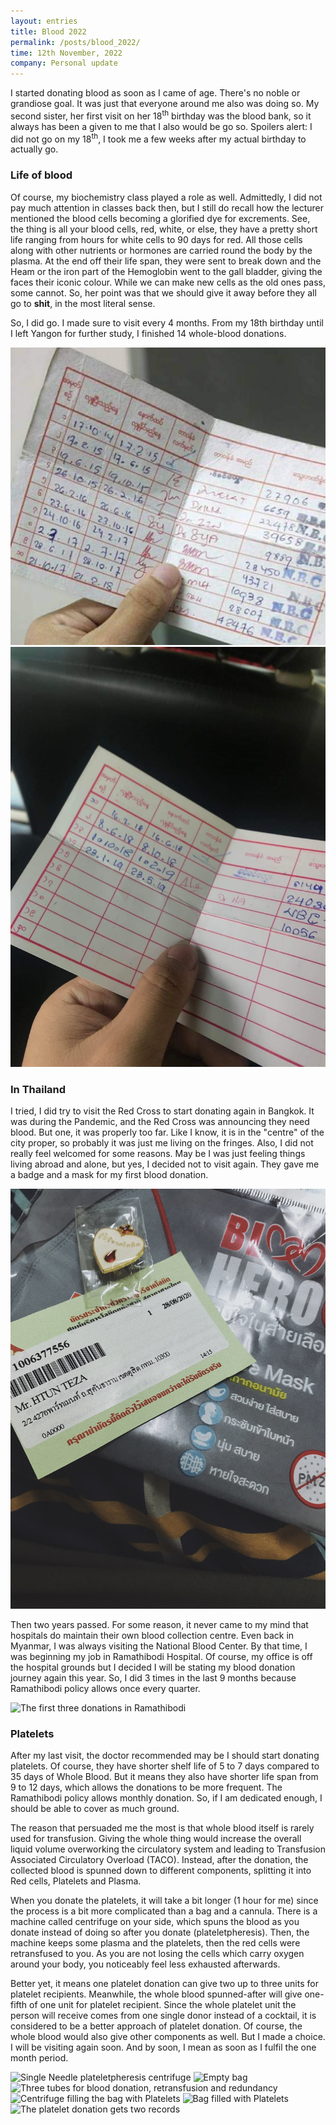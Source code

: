 ```yaml
---
layout: entries
title: Blood 2022
permalink: /posts/blood_2022/
time: 12th November, 2022
company: Personal update
---
```


I started donating blood as soon as I came of age. There's no noble or grandiose goal. It was just that everyone around me also was doing so. My second sister, her first visit on her 18<sup>th</sup> birthday was the blood bank, so it always has been a given to me that I also would be go so. Spoilers alert: I did not go on my 18<sup>th</sup>, I took me a few weeks after my actual birthday to actually go. <span />

### Life of blood

Of course, my biochemistry class played a role as well. Admittedly, I did not pay much attention in classes back then, but I still do recall how the lecturer mentioned the blood cells becoming a glorified dye for excrements. See, the thing is all your blood cells, red, white, or else, they have a pretty short life ranging from hours for white cells to 90 days for red. All those cells along with other nutrients or hormones are carried round the body by the plasma. At the end off their life span, they were sent to break down and the Heam or the iron part of the Hemoglobin went to the gall bladder, giving the faces their iconic colour. While we can make new cells as the old ones pass, some cannot. So, her point was that we should give it away before they all go to **shit**, in the most literal sense.

So, I did go. I made sure to visit every 4 months. From my 18th birthday until I left Yangon for further study, I finished 14 whole-blood donations.

<div id="gallery">
	<img src="/assets/photos/blood_mm1.JPG" title="The first ten records" alt="The first ten records"/>
	<img src="/assets/photos/blood_mm2.JPG" title="The last four records in Myanmar" alt="The last four records in Myanmar"/>
</div>

### In Thailand

I tried, I did try to visit the Red Cross to start donating again in Bangkok. It was during the Pandemic, and the Red Cross was announcing they need blood. But one, it was properly too far. Like I know, it is in the "centre" of the city proper, so probably it was just me living on the fringes. Also, I did not really feel welcomed for some reasons. May be I was just feeling things living abroad and alone, but yes, I decided not to visit again. They gave me a badge and a mask for my first blood donation.

<div id="gallery">
	<img src="/assets/photos/blood_th1.JPG" title="A badge, a card and a mask for my first donation in Thailand" alt="A badge, a card and a mask for my first donation in Thailand"/>
</div>

Then two years passed. For some reason, it never came to my mind that hospitals do maintain their own blood collection centre. Even back in Myanmar, I was always visiting the National Blood Center. By that time, I was beginning my job in Ramathibodi Hospital. Of course, my office is off the hospital grounds but I decided I will be stating my blood donation journey again this year. So, I did 3 times in the last 9 months because Ramathibodi policy allows once every quarter.

<div id="gallery">
	<img src="/assets/photos/blood_th3.jpg" title="The first three donations in Ramathibodi" alt="The first three donations in Ramathibodi"/>
</div>

### Platelets

After my last visit, the doctor recommended may be I should start donating platelets. Of course, they have shorter shelf life of 5 to 7 days compared to 35 days of Whole Blood. But it means they also have shorter life span from 9 to 12 days, which allows the donations to be more frequent. The Ramathibodi policy allows monthly donation. So, if I am dedicated enough, I should be able to cover as much ground.

The reason that persuaded me the most is that whole blood itself is rarely used for transfusion. Giving the whole thing would increase the overall liquid volume overworking the circulatory system and leading to Transfusion Associated Circulatory Overload (TACO). Instead, after the donation, the collected blood is spunned down to different components, splitting it into Red cells, Platelets and Plasma.

When you donate the platelets, it will take a bit longer (1 hour for me) since the process is a bit more complicated than a bag and a cannula. There is a machine called centrifuge on your side, which spuns the blood as you donate instead of doing so after you donate (plateletpheresis). Then, the machine keeps some plasma and the platelets, then the red cells were retransfused to you. As you are not losing the cells which carry oxygen around your body, you noticeably feel less exhausted afterwards.

Better yet, it means one platelet donation can give two up to three units for platelet recipients. Meanwhile, the whole blood spunned-after will give one-fifth of one unit for platelet recipient. Since the whole platelet unit the person will receive comes from one single donor instead of a cocktail, it is considered to be a better approach of platelet donation. Of course, the whole blood would also give other components as well. But I made a choice. I will be visiting again soon. And by soon, I mean as soon as I fulfil the one month period.

<div id="gallery">
	<img src="/assets/photos/blood_th5.jpg" title="Single Needle plateletpheresis centrifuge" alt="Single Needle plateletpheresis centrifuge"/>
	<img src="/assets/photos/blood_th6.jpg" title="Empty bag" alt="Empty bag"/>
	<img src="/assets/photos/blood_th7.jpg" title="Three tubes for blood donation, retransfusion and redundancy" alt="Three tubes for blood donation, retransfusion and redundancy"/>
	<img src="/assets/photos/blood_th8.jpg" title="Centrifuge filling the bag with Platelets" alt="Centrifuge filling the bag with Platelets"/>
	<img src="/assets/photos/blood_th9.jpg" title="Bag filled with Platelets" alt="Bag filled with Platelets"/>
	<img src="/assets/photos/blood_th4.jpg" title="The platelet donation gets two records" alt="The platelet donation gets two records"/>
</div>
